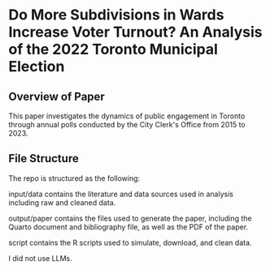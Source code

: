 
# Do More Subdivisions in Wards Increase Voter Turnout? An Analysis of the 2022 Toronto Municipal Election
## Overview of Paper

This paper investigates the dynamics of public engagement in Toronto through annual polls conducted by the City Clerk's Office from 2015 to 2023.

## File Structure

The repo is structured as the following:

input/data contains the literature and data sources used in analysis including raw and cleaned data.

output/paper contains the files used to generate the paper, including the Quarto document and bibliography file, as well as the PDF of the paper.

script contains the R scripts used to simulate, download, and clean data.



I did not use LLMs.
